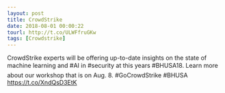 ```yaml
---
layout: post
title: CrowdStrike
date: 2018-08-01 00:00:22
tourl: http://t.co/ULWFfruGKw
tags: [Crowdstrike]
---
```

CrowdStrike experts will be offering up-to-date insights on the state of machine learning and #AI in #security at this years #BHUSA18. Learn more about our workshop that is on Aug. 8.  #GoCrowdStrike #BHUSA https://t.co/XndQsD3EtK